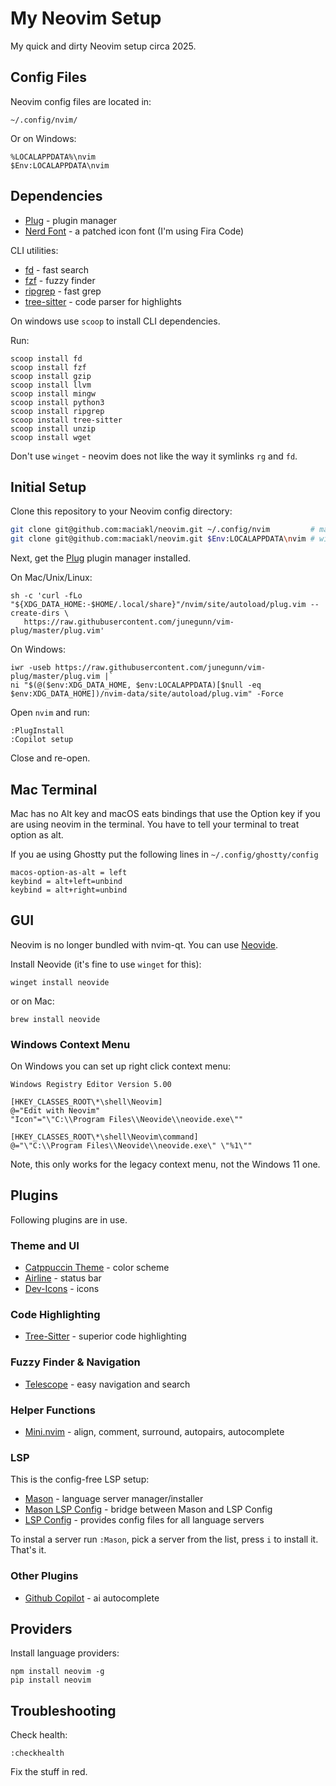 # My Neovim Setup

My quick and dirty Neovim setup circa 2025.

## Config Files

Neovim config files are located in:

    ~/.config/nvim/

Or on Windows:

    %LOCALAPPDATA%\nvim
    $Env:LOCALAPPDATA\nvim

## Dependencies

- [Plug](https://github.com/junegunn/vim-plug) - plugin manager
- [Nerd Font](https://www.nerdfonts.com/) - a patched icon font (I'm using Fira Code)

CLI utilities:

- [fd](https://github.com/sharkdp/fd) - fast search
- [fzf](https://github.com/junegunn/fzf) - fuzzy finder
- [ripgrep](https://github.com/BurntSushi/ripgrep) - fast grep
- [tree-sitter](https://github.com/tree-sitter/tree-sitter/tree/master/cli) - code parser for highlights

On windows use `scoop` to install CLI dependencies.

Run:

    scoop install fd
    scoop install fzf
    scoop install gzip
    scoop install llvm
    scoop install mingw
    scoop install python3
    scoop install ripgrep
    scoop install tree-sitter
    scoop install unzip
    scoop install wget

Don't use `winget` - neovim does not like the way it symlinks `rg` and `fd`.

## Initial Setup

Clone this repository to your Neovim config directory:

```bash
git clone git@github.com:maciakl/neovim.git ~/.config/nvim         # mac/linux
git clone git@github.com:maciakl/neovim.git $Env:LOCALAPPDATA\nvim # windows
```

Next, get the [Plug](https://github.com/junegunn/vim-plug) plugin manager installed.

On Mac/Unix/Linux:

    sh -c 'curl -fLo "${XDG_DATA_HOME:-$HOME/.local/share}"/nvim/site/autoload/plug.vim --create-dirs \
       https://raw.githubusercontent.com/junegunn/vim-plug/master/plug.vim'

On Windows:

    iwr -useb https://raw.githubusercontent.com/junegunn/vim-plug/master/plug.vim |`
    ni "$(@($env:XDG_DATA_HOME, $env:LOCALAPPDATA)[$null -eq $env:XDG_DATA_HOME])/nvim-data/site/autoload/plug.vim" -Force

Open `nvim` and run:

    :PlugInstall
    :Copilot setup

Close and re-open.

## Mac Terminal

Mac has no Alt key and macOS eats bindings that use the Option key if you are using neovim in the terminal. You have to tell your terminal to treat option as alt.

If you ae using Ghostty put the following lines in `~/.config/ghostty/config`

    macos-option-as-alt = left
    keybind = alt+left=unbind
    keybind = alt+right=unbind


## GUI

Neovim is no longer bundled with nvim-qt. You can use [Neovide](https://neovide.dev/).

Install Neovide (it's fine to use `winget` for this):

    winget install neovide

or on Mac:

    brew install neovide

### Windows Context Menu

On Windows you can set up right click context menu:

    Windows Registry Editor Version 5.00

    [HKEY_CLASSES_ROOT\*\shell\Neovim]
    @="Edit with Neovim"
    "Icon"="\"C:\\Program Files\\Neovide\\neovide.exe\""

    [HKEY_CLASSES_ROOT\*\shell\Neovim\command]
    @="\"C:\\Program Files\\Neovide\\neovide.exe\" \"%1\""

Note, this only works for the legacy context menu, not the Windows 11 one.


## Plugins

Following plugins are in use.

### Theme and UI

- [Catppuccin Theme](https://github.com/catppuccin/nvim) - color scheme
- [Airline](https://github.com/vim-airline/vim-airline) - status bar
- [Dev-Icons](https://github.com/nvim-tree/nvim-web-devicons) - icons

### Code Highlighting

- [Tree-Sitter](https://github.com/nvim-treesitter/nvim-treesitter) - superior code highlighting

### Fuzzy Finder & Navigation

- [Telescope](https://github.com/nvim-telescope/telescope.nvim) - easy navigation and search

### Helper Functions

- [Mini.nvim](https://github.com/echasnovski/mini.nvim) - align, comment, surround, autopairs, autocomplete

### LSP

This is the config-free LSP setup:

- [Mason](https://github.com/mason-org/mason.nvim) - language server manager/installer
- [Mason LSP Config](https://github.com/mason-org/mason-lspconfig.nvim) - bridge between Mason and LSP Config
- [LSP Config](https://github.com/neovim/nvim-lspconfig) - provides config files for all language servers

To instal a server run `:Mason`, pick a server from the list, press `i` to install it. That's it.

### Other Plugins

- [Github Copilot](https://github.com/github/copilot.vim) - ai autocomplete

## Providers

Install language providers:

    npm install neovim -g
    pip install neovim

## Troubleshooting

Check health:

    :checkhealth

Fix the stuff in red.
